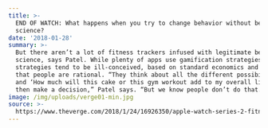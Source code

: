 ```yaml
---
title: >-
  END OF WATCH: What happens when you try to change behavior without behavioral
  science?
date: '2018-01-28'
summary: >-
  But there aren’t a lot of fitness trackers infused with legitimate behavioral
  science, says Patel. While plenty of apps use gamification strategies, those
  strategies tend to be ill-conceived, based on standard economics and the idea
  that people are rational. “They think about all the different possibilities,
  and ‘How much will this cake or this gym workout add to my overall life,’ and
  then make a decision,” Patel says. “But we know people don’t do that.”
image: /img/uploads/verge01-min.jpg
source: >-
  https://www.theverge.com/2018/1/24/16926350/apple-watch-series-2-fitness-tracker-healthy-notification-behavior
---
```


